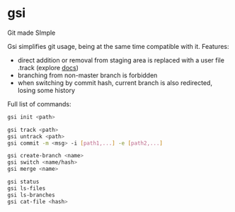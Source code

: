 # gsi
Git made SImple

Gsi simplifies git usage, being at the same time compatible with it.
Features:
  * direct addition or removal from staging area is replaced with a user file .track (explore [docs](https://github.com/volokh0x/gsi/blob/master/docs/track.txt))
  * branching from non-master branch is forbidden
  * when switching by commit hash, current branch is also redirected, losing some history 

Full list of commands:
``` bash
gsi init <path>

gsi track <path>
gsi untrack <path>
gsi commit -m <msg> -i [path1,...] -e [path2,...]

gsi create-branch <name>
gsi switch <name/hash>
gsi merge <name>

gsi status
gsi ls-files
gsi ls-branches
gsi cat-file <hash>
```
